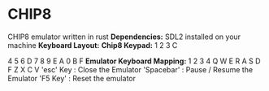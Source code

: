 # CHIP8
CHIP8 emulator written in rust
**Dependencies:**
SDL2 installed on your machine
**Keyboard Layout:**
**Chip8 Keypad:**
1	2	3	C

4	5	6	D
7	8	9	E
A	0	B	F
**Emulator Keyboard Mapping:**
1	2	3	4
Q	W	E	R
A	S	D	F
Z	X	C	V
'esc' Key : Close the Emulator
'Spacebar' : Pause / Resume the Emulator
'F5 Key' : Reset the emulator
